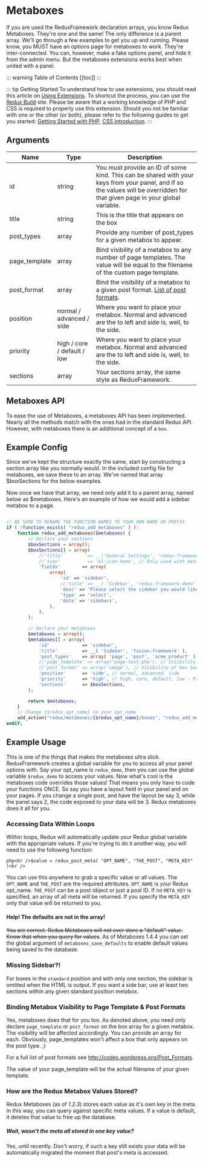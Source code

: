 # Metaboxes <Badge text="enhancement" type="warn"/>

If you are used the ReduxFramework declaration arrays, you know Redux Metaboxes. They're one and the same! The only 
difference is a parent array. We'll go through a few examples to get you up and running. Please know, you MUST have an 
options page for metaboxes to work. They're inter-connected. You can, however, make a fake options panel, and hide it 
from the admin menu. But the metaboxes extensions works best when united with a panel.

::: warning Table of Contents
[[toc]]
:::

::: tip Getting Started
To understand how to use extensions, you should read this article on [Using Extensions](../guides/basics/using-extensions.md).
 To shortcut the process, you can use the [Redux Build](http://build.redux.io/) site. Please be aware that a working 
 knowledge of PHP and CSS is required to properly use this extension. Should you not be familiar with one or the other 
 (or both), please refer to the following guides to get you started: 
 [Getting Started with PHP](http://www.php.net/manual/en/tutorial.php), 
 [CSS Introduction](http://www.w3schools.com/css/css_intro.asp).
:::

## Arguments

|Name|Type|Description|
|--- |--- |--- |
|id|string|You must provide an ID of some kind. This can be shared with your keys from your panel, and if so the values will be overridden for that given page in your global variable.|
|title|string|This is the title that appears on the box|
|post_types|array|Provide any number of post_types for a given metabox to appear.|
|page_template|array|Bind visibility of a metabox to any number of page templates. The value will be equal to the filename of the custom page template.|
|post_format|array|Bind the visibility of a metabox to a given post format. [List of post formats](http://codex.wordpress.org/Post_Formats).|
|position|normal / advanced / side|Where you want to place your metabox. Normal and advanced are the to left and side is, well, to the side.|
|priority|high / core / default / low|Where you want to place your metabox. Normal and advanced are the to left and side is, well, to the side.|
|sections|array|Your sections array, the same style as ReduxFramework.|

## Metaboxes API
To ease the use of Metaboxes, a metaboxes API has been implemented. Nearly all the methods match with the ones had in the
standard Redux API. However, with metaboxes there is an additional concept of a `box`.

## Example Config
Since we've kept the structure exactly the same, start by constructing a section array like you normally would. In the 
included config file for metaboxes, we save these to an array. We've named that array $boxSections for the below examples.

Now once we have that array, we need only add it to a parent array, named below as $metaboxes. Here's an example of how 
we would add a sidebar metabox to a page.

```php

// BE SURE TO RENAME THE FUNCTION NAMES TO YOUR OWN NAME OR PREFIX
if ( !function_exists( "redux_add_metaboxes" ) ):
    function redux_add_metaboxes($metaboxes) {
        // Declare your sections
        $boxSections = array();
        $boxSections[] = array(
            //'title'         => __('General Settings', 'redux-framework-demo'),
            //'icon'          => 'el-icon-home', // Only used with metabox position normal or advanced
            'fields'        => array(
                array(
                    'id' => 'sidebar',
                    //'title' => __( 'Sidebar', 'redux-framework-demo' ),
                    'desc' => 'Please select the sidebar you would like to display on this page. Note: You must first create the sidebar under Appearance > Widgets.',
                    'type' => 'select',
                    'data' => 'sidebars',
                ),
            ),
        );

        // Declare your metaboxes
        $metaboxes = array();
        $metaboxes[] = array(
            'id'            => 'sidebar',
            'title'         => __( 'Sidebar', 'fusion-framework' ),
            'post_types'    => array( 'page', 'post', 'acme_product' ),
            //'page_template' => array('page-test.php'), // Visibility of box based on page template selector
            //'post_format' => array('image'), // Visibility of box based on post format
            'position'      => 'side', // normal, advanced, side
            'priority'      => 'high', // high, core, default, low - Priorities of placement
            'sections'      => $boxSections,
        );

        return $metaboxes;
    }
    // Change {$redux_opt_name} to your opt_name
    add_action("redux/metaboxes/{$redux_opt_name}/boxes", "redux_add_metaboxes");
endif;
```

## Example Usage
This is one of the things that makes the metaboxes ultra slick. ReduxFramework creates a global variable for you to access all your panel options with. Say your opt_name is `redux_demo`, then you can use the global variable `$redux_demo` to access your values. Now what's cool is the metaboxes code overrides those values! That means you only have to code your functions ONCE. So say you have a layout field in your panel and on your pages. If you change a single post, and have the layout be say 3, while the panel says 2, the code exposed to your data will be 3. Redux metaboxes does it all for you.

### Accessing Data Within Loops
Within loops, Redux will automatically update your Redux global variable with the appropriate values. If you're trying to do it another way, you will need to use the following function:

```php<br />$value = redux_post_meta( "OPT_NAME", "THE_POST", "META_KEY" )<br />```

You can use this anywhere to grab a specific value or all values. The `OPT_NAME` and `THE_POST` are the required attributes. `OPT_NAME` is your Redux opt_name. `THE_POST` can be a post object or just a post ID. If no `META_KEY` is specified, an array of all meta will be returned. If you specify the `META_KEY` only that value will be returned to you.

#### Help! The defaults are not in the array!
<span style="text-decoration: line-through;">You are correct. Redux Metaboxes will not ever store a "default" value. Know that when you query for values</span>. As of Metaboxes 1.4.4 you can set the global argument of `metaboxes_save_defaults` to enable default values being saved to the database.

### Missing Sidebar?!
For boxes in the `standard` position and with only one section, the sidebar is omitted when the HTML is output. If you want a side bar, use at least two sections within any given standard position metabox.

### Binding Metabox Visibility to Page Template &amp; Post Formats
Yes, metaboxes does that for you too. As denoted above, you need only declare `page_template` or `post_format` on the box array for a given metabox. The visibility will be affected accordingly. You can provide an array for each. Obviously, page_templates won't affect a box that only appears on the post type. ;)

For a full list of post formats see <a target="_blank">http://codex.wordpress.org/Post_Formats</a>.

The value of your page_template will be the actual filename of your given template.

### How are the Redux Metabox Values Stored?
Redux Metaboxes (as of <em>1.2.3</em>) stores each value as it's own key in the meta. In this way, you can query against specific meta values. If a value is default, it deletes that value to free up the database.

##### Wait, wasn't the meta all stored in one key value?
Yes, until recently. Don't worry, if such a key still exists your data will be automatically migrated the moment that post's meta is accessed.